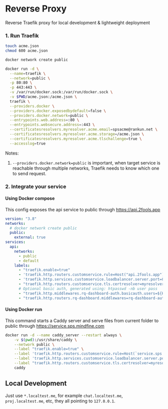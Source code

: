 # Reverse Proxy

Reverse Traefik proxy for local development & lightweight deployment

### 1. Run Traefik

```bash
touch acme.json
chmod 600 acme.json

docker network create public

docker run -d \
  --name=traefik \
  --network=public \
  -p 80:80 \
  -p 443:443 \
  -v /var/run/docker.sock:/var/run/docker.sock \
  -v $PWD/acme.json:/acme.json \
  traefik \
  --providers.docker \
  --providers.docker.exposedbydefault=false \
  --providers.docker.network=public \
  --entrypoints.web.address=:80 \
  --entrypoints.websecure.address=:443 \
  --certificatesresolvers.myresolver.acme.email=spsacme@rankun.net \
  --certificatesresolvers.myresolver.acme.storage=/acme.json \
  --certificatesresolvers.myresolver.acme.tlschallenge=true \
  --accesslog=true
```

Notes:

1. `--providers.docker.network=public` is important, when target service is reachable through multiple networks, Traefik needs to know which one to send request.

### 2. Integrate your service

#### Using Docker compose

This config exposes the api service to public through https://api.2fools.app

```yaml
version: "3.8"
networks:
  # docker network create public
  public:
    external: true
services:
  api:
    networks:
      - public
      - default
    labels:
      - "traefik.enable=true"
      - 'traefik.http.routers.customservice.rule=Host("api.2fools.app")'
      - 'traefik.http.services.customservice.loadbalancer.server.port=8000'
      - "traefik.http.routers.customservice.tls.certresolver=myresolver"
      # Optional basic auth, generated using: htpasswd -nb user pass
      - "traefik.http.middlewares.rq-dashboard-auth.basicauth.users=${HTPASSWD_NB_USER_PASS}"
      - "traefik.http.routers.rq-dashboard.middlewares=rq-dashboard-auth"

```

#### Using Docker run

This command starts a Caddy server and serve files from current folder to public through https://service.sps.mindfine.com

```bash
docker run -d --name caddy_server --restart always \
    -v $(pwd):/usr/share/caddy \
    --network public \
    --label "traefik.enable=true" \
    --label 'traefik.http.routers.customservice.rule=Host(`service.sps.mindfine.com`)' \
    --label 'traefik.http.services.customservice.loadbalancer.server.port=80' \
    --label "traefik.http.routers.customservice.tls.certresolver=myresolver" \
    caddy
```

## Local Development

Just use `*.localtest.me`, for example `chat.localtest.me`, `proj.localtest.me`, etc, they all pointing to `127.0.0.1`.
